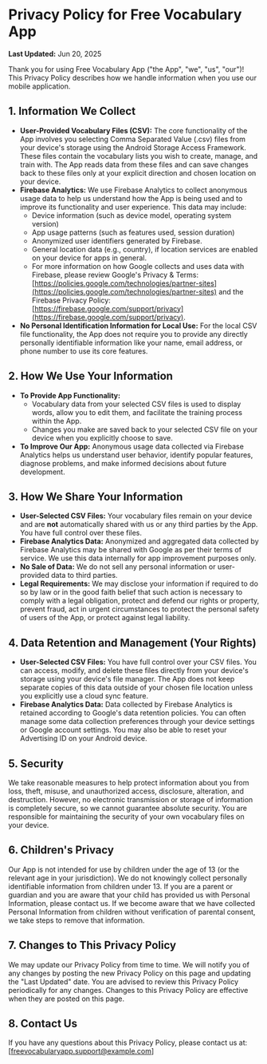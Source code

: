 # Privacy Policy for Free Vocabulary App

**Last Updated:** Jun 20, 2025

Thank you for using Free Vocabulary App ("the App", "we", "us", "our")! This Privacy Policy describes how we handle information when you use our mobile application.

## 1. Information We Collect

*   **User-Provided Vocabulary Files (CSV):** The core functionality of the App involves you selecting Comma Separated Value (.csv) files from your device's storage using the Android Storage Access Framework. These files contain the vocabulary lists you wish to create, manage, and train with. The App reads data from these files and can save changes back to these files only at your explicit direction and chosen location on your device.
*   **Firebase Analytics:** We use Firebase Analytics to collect anonymous usage data to help us understand how the App is being used and to improve its functionality and user experience. This data may include:
    *   Device information (such as device model, operating system version)
    *   App usage patterns (such as features used, session duration)
    *   Anonymized user identifiers generated by Firebase.
    *   General location data (e.g., country), if location services are enabled on your device for apps in general.
    *   For more information on how Google collects and uses data with Firebase, please review Google's Privacy & Terms: [https://policies.google.com/technologies/partner-sites](https://policies.google.com/technologies/partner-sites) and the Firebase Privacy Policy: [https://firebase.google.com/support/privacy](https://firebase.google.com/support/privacy).
*   **No Personal Identification Information for Local Use:** For the local CSV file functionality, the App does not require you to provide any directly personally identifiable information like your name, email address, or phone number to use its core features.

## 2. How We Use Your Information

*   **To Provide App Functionality:**
    *   Vocabulary data from your selected CSV files is used to display words, allow you to edit them, and facilitate the training process within the App.
    *   Changes you make are saved back to your selected CSV file on your device when you explicitly choose to save.
*   **To Improve Our App:** Anonymous usage data collected via Firebase Analytics helps us understand user behavior, identify popular features, diagnose problems, and make informed decisions about future development.

## 3. How We Share Your Information

*   **User-Selected CSV Files:** Your vocabulary files remain on your device and are **not** automatically shared with us or any third parties by the App. You have full control over these files.
*   **Firebase Analytics Data:** Anonymized and aggregated data collected by Firebase Analytics may be shared with Google as per their terms of service. We use this data internally for app improvement purposes only.
*   **No Sale of Data:** We do not sell any personal information or user-provided data to third parties.
*   **Legal Requirements:** We may disclose your information if required to do so by law or in the good faith belief that such action is necessary to comply with a legal obligation, protect and defend our rights or property, prevent fraud, act in urgent circumstances to protect the personal safety of users of the App, or protect against legal liability.

## 4. Data Retention and Management (Your Rights)

*   **User-Selected CSV Files:** You have full control over your CSV files. You can access, modify, and delete these files directly from your device's storage using your device's file manager. The App does not keep separate copies of this data outside of your chosen file location unless you explicitly use a cloud sync feature.
*   **Firebase Analytics Data:** Data collected by Firebase Analytics is retained according to Google's data retention policies. You can often manage some data collection preferences through your device settings or Google account settings. You may also be able to reset your Advertising ID on your Android device.

## 5. Security

We take reasonable measures to help protect information about you from loss, theft, misuse, and unauthorized access, disclosure, alteration, and destruction. However, no electronic transmission or storage of information is completely secure, so we cannot guarantee absolute security. You are responsible for maintaining the security of your own vocabulary files on your device.

## 6. Children's Privacy

Our App is not intended for use by children under the age of 13 (or the relevant age in your jurisdiction). We do not knowingly collect personally identifiable information from children under 13. If you are a parent or guardian and you are aware that your child has provided us with Personal Information, please contact us. If we become aware that we have collected Personal Information from children without verification of parental consent, we take steps to remove that information.

## 7. Changes to This Privacy Policy

We may update our Privacy Policy from time to time. We will notify you of any changes by posting the new Privacy Policy on this page and updating the "Last Updated" date. You are advised to review this Privacy Policy periodically for any changes. Changes to this Privacy Policy are effective when they are posted on this page.

## 8. Contact Us

If you have any questions about this Privacy Policy, please contact us at: [freevocabularyapp.support@example.com]
